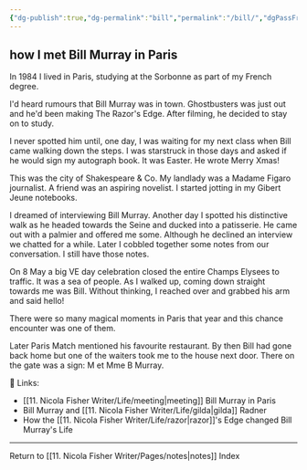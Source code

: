 ```yaml
---
{"dg-publish":true,"dg-permalink":"bill","permalink":"/bill/","dgPassFrontmatter":true,"created":"","updated":""}
---
```



## how I met Bill Murray in Paris

In 1984 I lived in Paris, studying at the Sorbonne as part of my French degree.

I'd heard rumours that Bill Murray was in town. Ghostbusters was just out and he'd been making The Razor's Edge. After filming, he decided to stay on to study.

I never spotted him until, one day, I was waiting for my next class when Bill came walking down the steps. I was starstruck in those days and asked if he would sign my autograph book. It was Easter. He wrote Merry Xmas!

This was the city of Shakespeare & Co. My landlady was a Madame Figaro journalist. A friend was an aspiring novelist. I started jotting in my Gibert Jeune notebooks.

I dreamed of interviewing Bill Murray. Another day I spotted his distinctive walk as he headed towards the Seine and ducked into a patisserie. He came out with a palmier and offered me some. Although he declined an interview we chatted for a while. Later I cobbled together some notes from our conversation. I still have those notes.

On 8 May a big VE day celebration closed the entire Champs Elysees to traffic. It was a sea of people. As I walked up, coming down straight towards me was Bill. Without thinking, I reached over and grabbed his arm and said hello!

There were so many magical moments in Paris that year and this chance encounter was one of them.

Later Paris Match mentioned his favourite restaurant. By then Bill had gone back home but one of the waiters took me to the house next door. There on the gate was a sign: M et Mme B Murray.

🔗 Links: 

- [[11. Nicola Fisher Writer/Life/meeting\|meeting]] Bill Murray in Paris
- Bill Murray and [[11. Nicola Fisher Writer/Life/gilda\|gilda]] Radner
- How the [[11. Nicola Fisher Writer/Life/razor\|razor]]'s Edge changed Bill Murray's Life

---

Return to [[11. Nicola Fisher Writer/Pages/notes\|notes]] Index